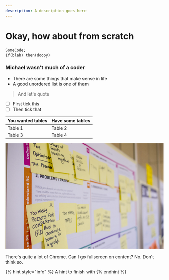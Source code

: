 ```yaml
---
description: A description goes here
---
```


# Okay, how about from scratch

```text
SomeCode;
If(blah) then(doopy)
```

### Michael wasn't much of a coder

* There are some things that make sense in life
* A good unordered list is one of them

> And let's quote

* [ ] First tick this
* [ ] Then tick that

| You wanted tables | Have some tables |
| :--- | :--- |
| Table 1 | Table 2 |
| Table 3 | Table 4 |

![An image](../.gitbook/assets/daria-nepriakhina-zocdwpuirua-unsplash.jpg)

There's quite a lot of Chrome. Can I go fullscreen on content? No. Don't think so.

{% hint style="info" %}
A hint to finish with
{% endhint %}

